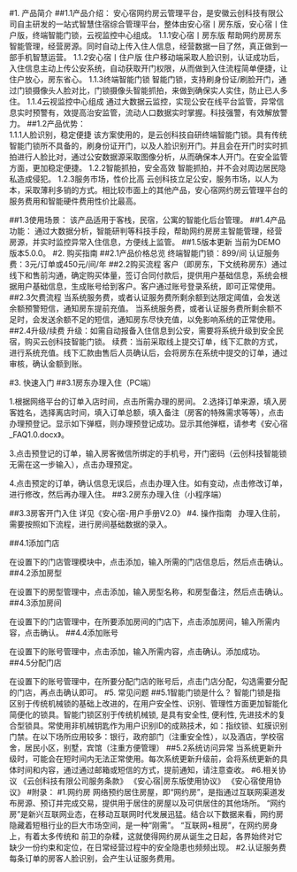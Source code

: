 
#1. 产品简介
##1.1产品介绍：
安心宿网约房云管理平台，是安徽云创科技有限公司自主研发的一站式智慧住宿综合管理平台，整体由安心宿丨房东版，安心宿丨住户版，终端智能门锁，云视监控中心组成。
1.1.1安心宿丨房东版
帮助网约房房东智能管理，经营房源。同时自动上传⼊住⼈信息，经营数据一目了然，真正做到一部手机智慧运营。
1.1.2安心宿丨住户版
住户移动端采取⼈脸识别，认证成功后，入住信息主动上传公安系统，自动获取开门权限，从而做到⼊住流程简单便捷，让住户放心，房东省心。
1.1.3终端智能门锁
智能门锁，支持刷身份证/刷脸开门，通过门锁摄像头⼈脸对比，门锁摄像头智能抓拍，来做到确保实⼈实住，防止已⼈多住。
1.1.4云视监控中心组成
通过大数据云监控，实现公安在线平台监管，异常信息实时预警有，效提高治安监管，流动人口数据实时掌握。科技强警，有效解放警力。
##1.2产品优势： 	
1.1.1人脸识别，稳定便捷
该方案使用的，是云创科技自研终端智能门锁。具有传统智能门锁所不具备的，刷身份证开门，以及人脸识别开门。并且会在开门时实时抓拍进行人脸比对，通过公安数据源采取图像分析，从而确保本人开门。在安全监管方面，更加稳定便捷。
1.2.2智能抓拍，安全高效
智能抓拍，并不会对周边居民隐私造成侵犯。
1.2.3服务市场，性价比高
云创科技立足公安，服务市场，以人为本，采取薄利多销的方式。相比较市面上的其他产品，安心宿网约房云管理平台的服务费用和智能硬件费用性价比最高。


##1.3使用场景：
该产品适用于客栈，民宿，公寓的智能化后台管理。
##1.4产品功能：
通过大数据分析，智能研判等科技手段，帮助网约房房主智能管理，经营房源，并实时监控异常入住信息，方便线上监管。
##1.5版本更新
当前为DEMO版本5.0.0。
#2. 购买指南
##2.1产品价格总览
终端智能门锁：899/间
认证服务费：3元/订单或450元/间/年
##2.2购买流程
客户（即房东，下文统称房东）通过线下和售前沟通，确定购买体量，签订合同付款后，提供用户基础信息，系统会根据用户基础信息，生成账号给到客户。客户通过账号登录系统，即可正常使用。
##2.3欠费流程
当系统服务费，或者认证服务费所剩余额到达限定阈值，会发送余额预警短信，通知房东提前充值。
当系统服务费，或者认证服务费所剩余额不足时，会发送余额不足的短信，通知房东尽快充值，以免影响系统的正常使用。
##2.4升级/续费
升级：如需自动报备入住信息到公安，需要将系统升级到安全民宿，购买云创科技智能门锁。
续费：当前采取线上提交订单，线下汇款的方式，进行系统充值。线下汇款由售后人员确认后，会将房东在系统中提交的订单，通过审核，确认金额到账。


#3. 快速入门
##3.1房东办理入住（PC端）

1.根据网络平台的订单入店时间，点击所需办理的房间。
2.选择订单来源，填入房客姓名，选择离店时间，填入订单总额，填入备注（房客的特殊需求等等），点击办理预登记。显示如下弹框，则办理预登记成功。显示其他弹框，请参考《安心宿_FAQ1.0.docx》。


3.点击预登记的订单，输入房客微信所绑定的手机号，开门密码（云创科技智能锁无需在这一步输入），点击办理预定。

4.点击预定的订单，确认信息无误后，点击办理入住。如有变动，点击修改订单，进行修改，然后再办理入住。
##3.2房东办理入住（小程序端）

##3.3房客开门入住
详见《安心宿-用户手册V2.0》
#4. 操作指南  
办理入住前，需要按照如下流程，进行房间基础数据的录入。

##4.1添加门店

在设置下的门店管理模块中，点击添加，输入所需的门店信息后，然后点击确认。
##4.2添加房型

在设置下的房型管理中，点击添加，输入房型名称，和房型备注，然后点击确认。
##4.3添加房间

在设置下的门店管理中，在所要添加房间的门店下，点击添加房间，输入所需内容，点击确认。
##4.4添加账号

在设置下的账号管理中，点击添加，输入所需内容，点击确认。添加成功。
##4.5分配门店

在设置下的账号管理中，在所要分配门店的账号后，点击门店分配，勾选需要分配的门店，再点击确认即可。
#5. 常见问题
##5.1智能门锁是什么？
智能门锁是指区别于传统机械锁的基础上改进的，在用户安全性、识别、管理性方面更加智能化简便化的锁具。智能门锁区别于传统机械锁, 是具有安全性, 便利性, 先进技术的复合型锁具。常使用非机械钥匙作为用户识别ID的成熟技术，如：指纹锁、虹膜识别门禁。在以下场所应用较多：银行，政府部门（注重安全性），以及酒店，学校宿舍，居民小区，别墅，宾馆（注重方便管理）
##5.2系统访问异常
当系统更新升级时，可能会在短时间内无法正常使用。每次系统更新升级前，会将系统更新的具体时间和内容，通过通过邮箱或短信的方式，提前通知，请注意查收。
#6.相关协议
《云创科技有限公司服务条款》
《安心宿|房东版使用协议》
《安心宿使用协议》
#附录：
#1.网约房
网络预约居住房屋，即“网约房”，是指通过互联网渠道发布房源、预订并完成交易，提供用于居住的房屋以及可供居住的其他场所。
“⽹约房”是新兴互联网业态，在移动互联网时代发展迅猛。结合以下数据来看，⽹约房隐藏着短租行业的巨大市场空间，是⼀种“刚需”。 
“互联⽹+租房”，在⽹约房身上，有着太多传统和 前卫的杂糅，这就使得⽹约房从诞生之日起，各界始终对它缺少⼀份约束和定位，在日常经营过程中的安全隐患也频频出现。
#2.认证服务费
每条订单的房客人脸识别，会产生认证服务费用。
